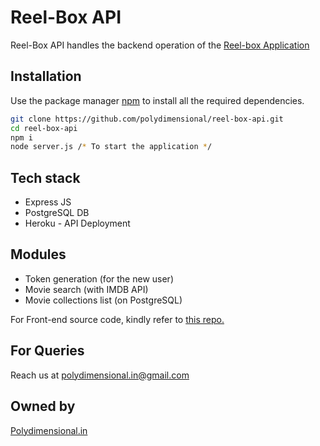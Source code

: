 # Reel-Box API

Reel-Box API handles the backend operation of the [Reel-box Application](https://github.com/polydimensional/reel-box-app/)


## Installation

Use the package manager [npm](https://npmjs.com/) to install all the required dependencies.

```bash
git clone https://github.com/polydimensional/reel-box-api.git
cd reel-box-api
npm i
node server.js /* To start the application */
```

## Tech stack
- Express JS
- PostgreSQL DB
- Heroku - API Deployment


## Modules
- Token generation (for the new user)
- Movie search (with IMDB API)
- Movie collections list (on PostgreSQL)



For Front-end source code, kindly refer to [this repo.](https://github.com/polydimensional/reel-box-app)


## For Queries
Reach us at [polydimensional.in@gmail.com](mailto:polydimensional.in@gmail.com)

## Owned by
[Polydimensional.in](https://polydimensional.in)
